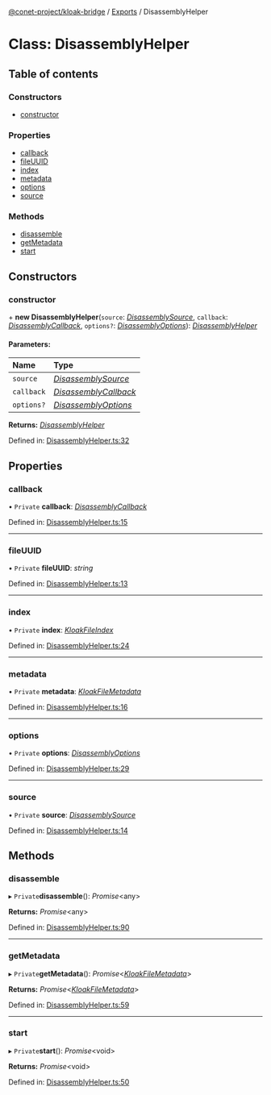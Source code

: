 [@conet-project/kloak-bridge](../README.md) / [Exports](../modules.md) / DisassemblyHelper

# Class: DisassemblyHelper

## Table of contents

### Constructors

- [constructor](disassemblyhelper.md#constructor)

### Properties

- [callback](disassemblyhelper.md#callback)
- [fileUUID](disassemblyhelper.md#fileuuid)
- [index](disassemblyhelper.md#index)
- [metadata](disassemblyhelper.md#metadata)
- [options](disassemblyhelper.md#options)
- [source](disassemblyhelper.md#source)

### Methods

- [disassemble](disassemblyhelper.md#disassemble)
- [getMetadata](disassemblyhelper.md#getmetadata)
- [start](disassemblyhelper.md#start)

## Constructors

### constructor

\+ **new DisassemblyHelper**(`source`: [*DisassemblySource*](../modules.md#disassemblysource), `callback`: [*DisassemblyCallback*](../modules.md#disassemblycallback), `options?`: [*DisassemblyOptions*](../interfaces/disassemblyoptions.md)): [*DisassemblyHelper*](disassemblyhelper.md)

#### Parameters:

Name | Type |
:------ | :------ |
`source` | [*DisassemblySource*](../modules.md#disassemblysource) |
`callback` | [*DisassemblyCallback*](../modules.md#disassemblycallback) |
`options?` | [*DisassemblyOptions*](../interfaces/disassemblyoptions.md) |

**Returns:** [*DisassemblyHelper*](disassemblyhelper.md)

Defined in: [DisassemblyHelper.ts:32](https://github.com/CoNET-project/kloak-bridge/blob/24232a1/src/DisassemblyHelper.ts#L32)

## Properties

### callback

• `Private` **callback**: [*DisassemblyCallback*](../modules.md#disassemblycallback)

Defined in: [DisassemblyHelper.ts:15](https://github.com/CoNET-project/kloak-bridge/blob/24232a1/src/DisassemblyHelper.ts#L15)

___

### fileUUID

• `Private` **fileUUID**: *string*

Defined in: [DisassemblyHelper.ts:13](https://github.com/CoNET-project/kloak-bridge/blob/24232a1/src/DisassemblyHelper.ts#L13)

___

### index

• `Private` **index**: [*KloakFileIndex*](../interfaces/kloakfileindex.md)

Defined in: [DisassemblyHelper.ts:24](https://github.com/CoNET-project/kloak-bridge/blob/24232a1/src/DisassemblyHelper.ts#L24)

___

### metadata

• `Private` **metadata**: [*KloakFileMetadata*](../interfaces/kloakfilemetadata.md)

Defined in: [DisassemblyHelper.ts:16](https://github.com/CoNET-project/kloak-bridge/blob/24232a1/src/DisassemblyHelper.ts#L16)

___

### options

• `Private` **options**: [*DisassemblyOptions*](../interfaces/disassemblyoptions.md)

Defined in: [DisassemblyHelper.ts:29](https://github.com/CoNET-project/kloak-bridge/blob/24232a1/src/DisassemblyHelper.ts#L29)

___

### source

• `Private` **source**: [*DisassemblySource*](../modules.md#disassemblysource)

Defined in: [DisassemblyHelper.ts:14](https://github.com/CoNET-project/kloak-bridge/blob/24232a1/src/DisassemblyHelper.ts#L14)

## Methods

### disassemble

▸ `Private`**disassemble**(): *Promise*<any\>

**Returns:** *Promise*<any\>

Defined in: [DisassemblyHelper.ts:90](https://github.com/CoNET-project/kloak-bridge/blob/24232a1/src/DisassemblyHelper.ts#L90)

___

### getMetadata

▸ `Private`**getMetadata**(): *Promise*<[*KloakFileMetadata*](../interfaces/kloakfilemetadata.md)\>

**Returns:** *Promise*<[*KloakFileMetadata*](../interfaces/kloakfilemetadata.md)\>

Defined in: [DisassemblyHelper.ts:59](https://github.com/CoNET-project/kloak-bridge/blob/24232a1/src/DisassemblyHelper.ts#L59)

___

### start

▸ `Private`**start**(): *Promise*<void\>

**Returns:** *Promise*<void\>

Defined in: [DisassemblyHelper.ts:50](https://github.com/CoNET-project/kloak-bridge/blob/24232a1/src/DisassemblyHelper.ts#L50)
